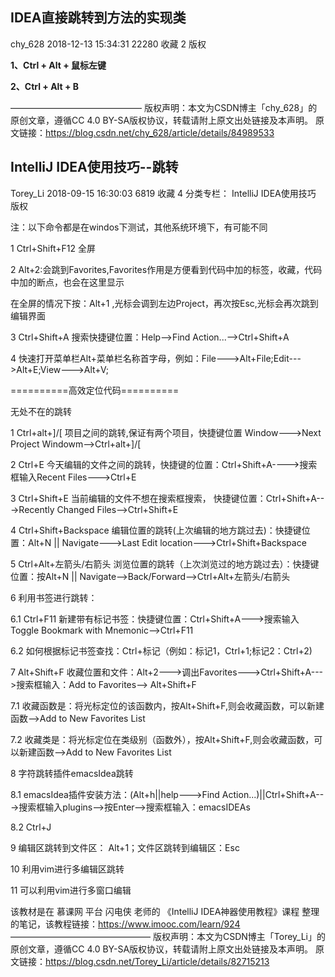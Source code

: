 ## IDEA直接跳转到方法的实现类

chy_628 2018-12-13 15:34:31 22280 收藏 2
版权

**1、Ctrl + Alt + 鼠标左键**

**2、Ctrl + Alt + B**

———————————————
版权声明：本文为CSDN博主「chy_628」的原创文章，遵循CC 4.0 BY-SA版权协议，转载请附上原文出处链接及本声明。
原文链接：https://blog.csdn.net/chy_628/article/details/84989533





## IntelliJ IDEA使用技巧--跳转

Torey_Li 2018-09-15 16:30:03 6819 收藏 4
分类专栏： IntelliJ IDEA使用技巧
版权

注：以下命令都是在windos下测试，其他系统环境下，有可能不同

1 Ctrl+Shift+F12 全屏

2 Alt+2:会跳到Favorites,Favorites作用是方便看到代码中加的标签，收藏，代码中加的断点，也会在这里显示

在全屏的情况下按：Alt+1 ,光标会调到左边Project，再次按Esc,光标会再次跳到编辑界面

3 Ctrl+Shift+A 搜索快捷键位置：Help-->Find Action...-->Ctrl+Shift+A

4 快速打开菜单栏Alt+菜单栏名称首字母，例如：File--->Alt+File;Edit--->Alt+E;View--->Alt+V;

==========高效定位代码==========

无处不在的跳转

1 Ctrl+alt+]/[ 项目之间的跳转,保证有两个项目，快捷键位置 Window--->Next Project Windowm-->Ctrl+alt+]/[

2 Ctrl+E 今天编辑的文件之间的跳转，快捷键的位置：Ctrl+Shift+A---->搜索框输入Recent Files--->Ctrl+E

3 Ctrl+Shift+E 当前编辑的文件不想在搜索框搜索， 快捷键位置：Ctrl+Shift+A--->Recently Changed Files-->Ctrl+Shift+E

4 Ctrl+Shift+Backspace 编辑位置的跳转(上次编辑的地方跳过去)：快捷键位置：Alt+N || Navigate--->Last Edit location--->Ctrl+Shift+Backspace

5 Ctrl+Alt+左箭头/右箭头 浏览位置的跳转（上次浏览过的地方跳过去）：快捷键位置：按Alt+N || Navigate-->Back/Forward-->Ctrl+Alt+左箭头/右箭头

6 利用书签进行跳转：

6.1 Ctrl+F11 新建带有标记书签：快捷键位置：Ctrl+Shift+A--->搜索输入Toggle Bookmark with Mnemonic-->Ctrl+F11

6.2 如何根据标记书签查找：Ctrl+标记（例如：标记1，Ctrl+1;标记2：Ctrl+2)

7 Alt+Shift+F 收藏位置和文件：Alt+2--->调出Favorites--->Ctrl+Shift+A--->搜索框输入：Add to Favorites--> Alt+Shift+F

7.1 收藏函数是：将光标定位的该函数内，按Alt+Shift+F,则会收藏函数，可以新建函数-->Add to New Favorites List

7.2 收藏类是：将光标定位在类级别（函数外），按Alt+Shift+F,则会收藏函数，可以新建函数-->Add to New Favorites List

8 字符跳转插件emacsIdea跳转

8.1 emacsIdea插件安装方法：(Alt+h||help--->Find Action...)||Ctrl+Shift+A--->搜索框输入plugins-->按Enter-->搜索框输入：emacsIDEAs

8.2 Ctrl+J

9 编辑区跳转到文件区： Alt+1；文件区跳转到编辑区：Esc

10 利用vim进行多编辑区跳转

11 可以利用vim进行多窗口编辑

该教材是在 慕课网 平台 闪电侠 老师的 《IntelliJ IDEA神器使用教程》课程 整理的笔记，该教程链接：https://www.imooc.com/learn/924
————————————————
版权声明：本文为CSDN博主「Torey_Li」的原创文章，遵循CC 4.0 BY-SA版权协议，转载请附上原文出处链接及本声明。
原文链接：https://blog.csdn.net/Torey_Li/article/details/82715213